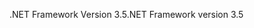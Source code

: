<span data-ttu-id="bbd20-101">.NET Framework Version 3.5</span><span class="sxs-lookup"><span data-stu-id="bbd20-101">.NET Framework version 3.5</span></span>
